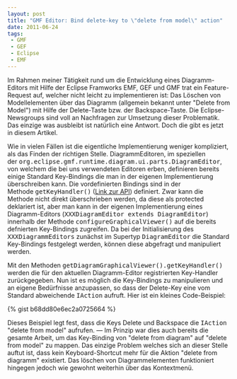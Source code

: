 ```yaml
---
layout: post
title: "GMF Editor: Bind delete-key to \"delete from model\" action"
date: 2011-06-24
tags:
 - GMF
 - GEF
 - Eclipse
 - EMF
---
```

Im Rahmen meiner Tätigkeit rund um die Entwicklung eines Diagramm-Editors mit Hilfe der Eclipse Framworks EMF, GEF und GMF trat ein Feature-Request auf, welcher nicht leicht zu implementieren ist: Das Löschen von Modellelementen über das Diagramm (allgemein bekannt unter "Delete from Model") mit Hilfe der Delete-Taste bzw.
der Backspace-Taste.
Die Eclipse-Newsgroups sind voll an Nachfragen zur Umsetzung dieser Problematik.
Das einzige was ausbleibt ist natürlich eine Antwort.
Doch die gibt es jetzt in diesem Artikel.

<!--more-->

Wie in vielen Fällen ist die eigentliche Implementierung weniger kompliziert, als das Finden der richtigen Stelle.
DiagrammEditoren, im speziellen der <tt>org.eclipse.gmf.runtime.diagram.ui.parts.DiagramEditor</tt>, von welchem die bei uns verwendeten Editoren erben, definieren bereits einige Standard Key-Bindings die man in der eigenen Implementierung überschreiben kann.
Die vordefinierten Bindings sind in der Methode <tt>getKeyHandler()</tt> (<a href="http://publib.boulder.ibm.com/infocenter/rsmhelp/v7r0m0/topic/org.eclipse.gmf.doc/reference/api/runtime/org/eclipse/gmf/runtime/diagram/ui/parts/DiagramEditor.html#getKeyHandler()">Link zur API</a>) definiert.
Zwar kann die Methode nicht direkt überschrieben werden, da diese als protected deklariert ist, aber man kann in der eigenen Implementierung eines Diagramm-Editors (<tt>XXXDiagramEditor extends DiagramEditor</tt>) innerhalb der Methode <tt>configureGraphicalViewer()</tt> auf die bereits defnierten Key-Bindings zugreifen.
Da bei der Initialisierung des <tt>XXXDiagrammEditors</tt> zunächst im Supertyp <tt>DiagramEditor</tt> die Standard Key-Bindings festgelegt werden, können diese abgefragt und manipuliert werden.

Mit den Methoden <tt>getDiagramGraphicalViewer().getKeyHandler()</tt> werden die für den aktuellen Diagramm-Editor registrierten Key-Handler zurückgegeben.
Nun ist es möglich die Key-Bindings zu manipulieren und an eigene Bedürfnisse anzupassen, so dass der Delete-Key eine vom Standard abweichende <tt>IAction</tt> aufruft.
Hier ist ein kleines Code-Beispiel:

{% gist b68dd80e6ec2a0725664 %}

Dieses Beispiel legt fest, dass die Keys Delete und Backspace die <tt>IAction</tt>  "delete from model" aufrufen.
&mdash; Im Prinzip war dies auch bereits die gesamte Arbeit, um das Key-Binding von "delete from diagram" auf "delete from model" zu mappen.
Das einzige Problem welches sich an dieser Stelle auftut ist, dass kein Keyboard-Shortcut mehr für die Aktion "delete from diagramm" existiert.
Das löschen von Diagrammelementen funktioniert hingegen jedoch wie gewohnt weiterhin über das Kontextmenü.